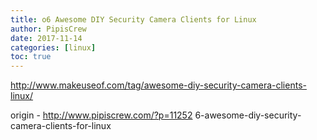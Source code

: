 ```yaml
---
title: o6 Awesome DIY Security Camera Clients for Linux
author: PipisCrew
date: 2017-11-14
categories: [linux]
toc: true
---
```


http://www.makeuseof.com/tag/awesome-diy-security-camera-clients-linux/

origin - http://www.pipiscrew.com/?p=11252 6-awesome-diy-security-camera-clients-for-linux